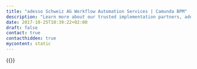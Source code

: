 ```yaml
---
title: "adesso Schweiz AG Workflow Automation Services | Camunda BPM"
description: "Learn more about our trusted implementation partners, adesso Schweiz AG. Camunda is the leader for workflow automation & business process management. Get your 30 day trial today."
date: 2017-10-25T10:39:22+02:00
draft: false
contact: true
contacthidden: true
mycontent: static
---
```

{{<partner-single
company="adesso Schweiz AG"
type="si"
website="https://www.adesso.ch/de_ch/index-2.jsp"
countrycode="CH"
city="Zurich"
description="Die adesso Schweiz AG ist eine unabhängige IT-Dienstleisterin und konzentriert sich mit Beratung, individueller Softwareentwicklung und Software Integration auf die Kerngeschäftsprozesse von Unternehmen. Die Strategie von adesso beruht auf drei Säulen: einem umfassenden Branchen-Know-how der Mitarbeitenden, einer breiten Technologiekompetenz und erprobten Methoden bei der Umsetzung von Softwareprojekten. Das Ergebnis sind IT-Lösungen, mit denen Unternehmen wettbewerbsfähiger werden. Die Mitarbeitenden der adesso denken unternehmerisch und handeln mit hoher kommunikativer Kompetenz. Die adesso Schweiz AG wurde 1985 gegründet, beschäftigt über 250 Mitarbeitende und ist ein Unternehmen der adesso Group. Diese beschäftigt über 3’100 Mitarbeitende an Standorten in der Schweiz, Deutschland, Österreich, der Türkei, Bulgarien, Spanien, den USA und in England."
siregion="emea,dach"
level="basic"
logo="//images.ctfassets.net/vpidbgnakfvf/3vwmgrrcbmkcmgUCsWmAsY/e53720b461bc7e6d6d0b5a2368e22f35/adesso.svg">}}